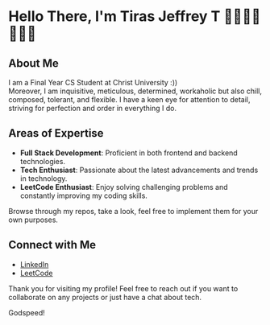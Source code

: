 # Hello There, I'm Tiras Jeffrey T 👋🧍‍♀️🤫🧏🏻‍♂️

## About Me
I am a Final Year CS Student at Christ University :))\
Moreover, I am inquisitive, meticulous, determined, workaholic but also chill, composed, tolerant, and flexible. I have a keen eye for attention to detail, striving for perfection and order in everything I do.


## Areas of Expertise
- **Full Stack Development**: Proficient in both frontend and backend technologies.
- **Tech Enthusiast**: Passionate about the latest advancements and trends in technology.
- **LeetCode Enthusiast**: Enjoy solving challenging problems and constantly improving my coding skills.

Browse through my repos, take a look, feel free to implement them for your own purposes. 

## Connect with Me
- [LinkedIn](https://www.linkedin.com/in/tiras-jeffrey-t-21b1582aa/)
- [LeetCode](https://leetcode.com/u/tirasjeffrey07/)
  

Thank you for visiting my profile! Feel free to reach out if you want to collaborate on any projects or just have a chat about tech.

Godspeed!
